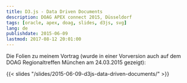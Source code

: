 ```yaml
---
title: D3.js - Data Driven Documents
description: DOAG APEX connect 2015, Düsseldorf
tags: [oracle, apex, doag, slides, d3js, svg]
lang: de
publishdate: 2015-06-09
lastmod: 2017-08-12 20:01:00
---
```

Die Folien zu meinem Vortrag (wurde in einer Vorversion auch auf dem DOAG Regionaltreffen München am 24.03.2015 gezeigt):

{{< slides "/slides/2015-06-09-d3js-data-driven-documents/" >}}
